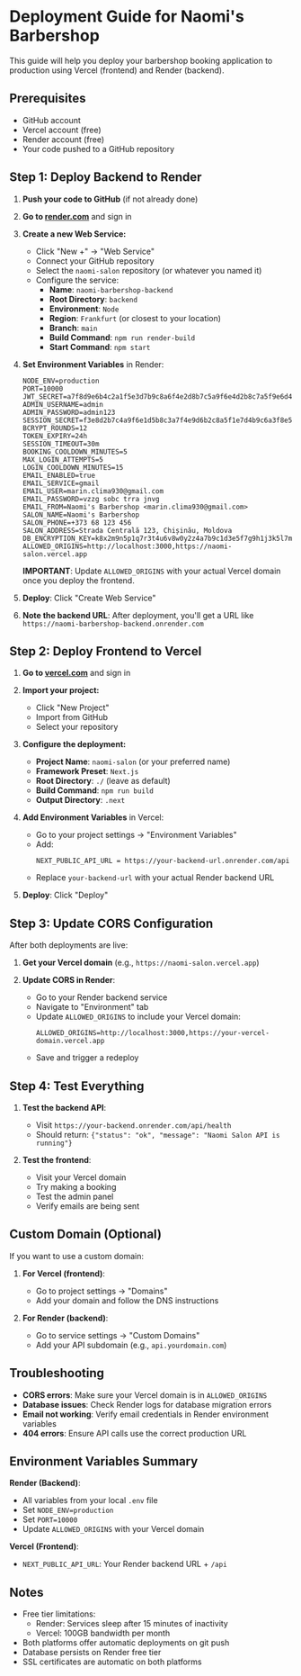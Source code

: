 # Deployment Guide for Naomi's Barbershop

This guide will help you deploy your barbershop booking application to production using Vercel (frontend) and Render (backend).

## Prerequisites

- GitHub account
- Vercel account (free)
- Render account (free)
- Your code pushed to a GitHub repository

## Step 1: Deploy Backend to Render

1. **Push your code to GitHub** (if not already done)

2. **Go to [render.com](https://render.com)** and sign in

3. **Create a new Web Service:**
   - Click "New +" → "Web Service"
   - Connect your GitHub repository
   - Select the `naomi-salon` repository (or whatever you named it)
   - Configure the service:
     - **Name**: `naomi-barbershop-backend`
     - **Root Directory**: `backend`
     - **Environment**: `Node`
     - **Region**: `Frankfurt` (or closest to your location)
     - **Branch**: `main`
     - **Build Command**: `npm run render-build`
     - **Start Command**: `npm start`

4. **Set Environment Variables** in Render:
   ```
   NODE_ENV=production
   PORT=10000
   JWT_SECRET=a7f8d9e6b4c2a1f5e3d7b9c8a6f4e2d8b7c5a9f6e4d2b8c7a5f9e6d4b2a8c7f5e3d9b6c4a2f8d5e7b9c6a4f2e8d7b5c9a6f4e2d8b7c5a9f6e4d2
   ADMIN_USERNAME=admin
   ADMIN_PASSWORD=admin123
   SESSION_SECRET=f3e8d2b7c4a9f6e1d5b8c3a7f4e9d6b2c8a5f1e7d4b9c6a3f8e5d2b7c4a9f6e1
   BCRYPT_ROUNDS=12
   TOKEN_EXPIRY=24h
   SESSION_TIMEOUT=30m
   BOOKING_COOLDOWN_MINUTES=5
   MAX_LOGIN_ATTEMPTS=5
   LOGIN_COOLDOWN_MINUTES=15
   EMAIL_ENABLED=true
   EMAIL_SERVICE=gmail
   EMAIL_USER=marin.clima930@gmail.com
   EMAIL_PASSWORD=vzzg sobc trra jnvg
   EMAIL_FROM=Naomi's Barbershop <marin.clima930@gmail.com>
   SALON_NAME=Naomi's Barbershop
   SALON_PHONE=+373 68 123 456
   SALON_ADDRESS=Strada Centrală 123, Chișinău, Moldova
   DB_ENCRYPTION_KEY=k8x2m9n5p1q7r3t4u6v8w0y2z4a7b9c1d3e5f7g9h1j3k5l7m9n1p3q5r7s9t1u3v5
   ALLOWED_ORIGINS=http://localhost:3000,https://naomi-salon.vercel.app
   ```

   **IMPORTANT**: Update `ALLOWED_ORIGINS` with your actual Vercel domain once you deploy the frontend.

5. **Deploy**: Click "Create Web Service"

6. **Note the backend URL**: After deployment, you'll get a URL like `https://naomi-barbershop-backend.onrender.com`

## Step 2: Deploy Frontend to Vercel

1. **Go to [vercel.com](https://vercel.com)** and sign in

2. **Import your project:**
   - Click "New Project"
   - Import from GitHub
   - Select your repository

3. **Configure the deployment:**
   - **Project Name**: `naomi-salon` (or your preferred name)
   - **Framework Preset**: `Next.js`
   - **Root Directory**: `./` (leave as default)
   - **Build Command**: `npm run build`
   - **Output Directory**: `.next`

4. **Add Environment Variables** in Vercel:
   - Go to your project settings → "Environment Variables"
   - Add:
     ```
     NEXT_PUBLIC_API_URL = https://your-backend-url.onrender.com/api
     ```
   - Replace `your-backend-url` with your actual Render backend URL

5. **Deploy**: Click "Deploy"

## Step 3: Update CORS Configuration

After both deployments are live:

1. **Get your Vercel domain** (e.g., `https://naomi-salon.vercel.app`)

2. **Update CORS in Render**:
   - Go to your Render backend service
   - Navigate to "Environment" tab
   - Update `ALLOWED_ORIGINS` to include your Vercel domain:
     ```
     ALLOWED_ORIGINS=http://localhost:3000,https://your-vercel-domain.vercel.app
     ```
   - Save and trigger a redeploy

## Step 4: Test Everything

1. **Test the backend API**:
   - Visit `https://your-backend.onrender.com/api/health`
   - Should return: `{"status": "ok", "message": "Naomi Salon API is running"}`

2. **Test the frontend**:
   - Visit your Vercel domain
   - Try making a booking
   - Test the admin panel
   - Verify emails are being sent

## Custom Domain (Optional)

If you want to use a custom domain:

1. **For Vercel (frontend)**:
   - Go to project settings → "Domains"
   - Add your domain and follow the DNS instructions

2. **For Render (backend)**:
   - Go to service settings → "Custom Domains"
   - Add your API subdomain (e.g., `api.yourdomain.com`)

## Troubleshooting

- **CORS errors**: Make sure your Vercel domain is in `ALLOWED_ORIGINS`
- **Database issues**: Check Render logs for database migration errors
- **Email not working**: Verify email credentials in Render environment variables
- **404 errors**: Ensure API calls use the correct production URL

## Environment Variables Summary

**Render (Backend)**:
- All variables from your local `.env` file
- Set `NODE_ENV=production`
- Set `PORT=10000`
- Update `ALLOWED_ORIGINS` with your Vercel domain

**Vercel (Frontend)**:
- `NEXT_PUBLIC_API_URL`: Your Render backend URL + `/api`

## Notes

- Free tier limitations:
  - Render: Services sleep after 15 minutes of inactivity
  - Vercel: 100GB bandwidth per month
- Both platforms offer automatic deployments on git push
- Database persists on Render free tier
- SSL certificates are automatic on both platforms
